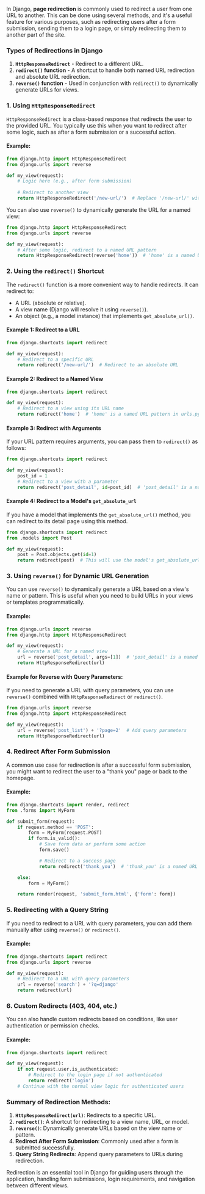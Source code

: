 In Django, **page redirection** is commonly used to redirect a user from one URL to another. This can be done using several methods, and it's a useful feature for various purposes, such as redirecting users after a form submission, sending them to a login page, or simply redirecting them to another part of the site.

### Types of Redirections in Django

1. **`HttpResponseRedirect`** - Redirect to a different URL.
2. **`redirect()` function** - A shortcut to handle both named URL redirection and absolute URL redirection.
3. **`reverse()` function** - Used in conjunction with `redirect()` to dynamically generate URLs for views.

### 1. **Using `HttpResponseRedirect`**

`HttpResponseRedirect` is a class-based response that redirects the user to the provided URL. You typically use this when you want to redirect after some logic, such as after a form submission or a successful action.

#### Example:

```python
from django.http import HttpResponseRedirect
from django.urls import reverse

def my_view(request):
    # Logic here (e.g., after form submission)
    
    # Redirect to another view
    return HttpResponseRedirect('/new-url/')  # Replace '/new-url/' with the desired URL
```

You can also use `reverse()` to dynamically generate the URL for a named view:

```python
from django.http import HttpResponseRedirect
from django.urls import reverse

def my_view(request):
    # After some logic, redirect to a named URL pattern
    return HttpResponseRedirect(reverse('home'))  # 'home' is a named URL pattern
```

### 2. **Using the `redirect()` Shortcut**

The `redirect()` function is a more convenient way to handle redirects. It can redirect to:
- A URL (absolute or relative).
- A view name (Django will resolve it using `reverse()`).
- An object (e.g., a model instance) that implements `get_absolute_url()`.

#### Example 1: Redirect to a URL
```python
from django.shortcuts import redirect

def my_view(request):
    # Redirect to a specific URL
    return redirect('/new-url/')  # Redirect to an absolute URL
```

#### Example 2: Redirect to a Named View
```python
from django.shortcuts import redirect

def my_view(request):
    # Redirect to a view using its URL name
    return redirect('home')  # 'home' is a named URL pattern in urls.py
```

#### Example 3: Redirect with Arguments
If your URL pattern requires arguments, you can pass them to `redirect()` as follows:

```python
from django.shortcuts import redirect

def my_view(request):
    post_id = 1
    # Redirect to a view with a parameter
    return redirect('post_detail', id=post_id)  # 'post_detail' is a named URL pattern
```

#### Example 4: Redirect to a Model's `get_absolute_url`
If you have a model that implements the `get_absolute_url()` method, you can redirect to its detail page using this method.

```python
from django.shortcuts import redirect
from .models import Post

def my_view(request):
    post = Post.objects.get(id=1)
    return redirect(post)  # This will use the model's get_absolute_url method
```

### 3. **Using `reverse()` for Dynamic URL Generation**

You can use `reverse()` to dynamically generate a URL based on a view's name or pattern. This is useful when you need to build URLs in your views or templates programmatically.

#### Example:

```python
from django.urls import reverse
from django.http import HttpResponseRedirect

def my_view(request):
    # Generate a URL for a named view
    url = reverse('post_detail', args=[1])  # 'post_detail' is a named URL pattern
    return HttpResponseRedirect(url)
```

#### Example for Reverse with Query Parameters:

If you need to generate a URL with query parameters, you can use `reverse()` combined with `HttpResponseRedirect` or `redirect()`.

```python
from django.urls import reverse
from django.http import HttpResponseRedirect

def my_view(request):
    url = reverse('post_list') + '?page=2'  # Add query parameters
    return HttpResponseRedirect(url)
```

### 4. **Redirect After Form Submission**

A common use case for redirection is after a successful form submission, you might want to redirect the user to a "thank you" page or back to the homepage.

#### Example:

```python
from django.shortcuts import render, redirect
from .forms import MyForm

def submit_form(request):
    if request.method == 'POST':
        form = MyForm(request.POST)
        if form.is_valid():
            # Save form data or perform some action
            form.save()

            # Redirect to a success page
            return redirect('thank_you')  # 'thank_you' is a named URL pattern

    else:
        form = MyForm()

    return render(request, 'submit_form.html', {'form': form})
```

### 5. **Redirecting with a Query String**

If you need to redirect to a URL with query parameters, you can add them manually after using `reverse()` or `redirect()`.

#### Example:

```python
from django.shortcuts import redirect
from django.urls import reverse

def my_view(request):
    # Redirect to a URL with query parameters
    url = reverse('search') + '?q=django'
    return redirect(url)
```

### 6. **Custom Redirects (403, 404, etc.)**

You can also handle custom redirects based on conditions, like user authentication or permission checks.

#### Example:

```python
from django.shortcuts import redirect

def my_view(request):
    if not request.user.is_authenticated:
        # Redirect to the login page if not authenticated
        return redirect('login')
    # Continue with the normal view logic for authenticated users
```

### Summary of Redirection Methods:

1. **`HttpResponseRedirect(url)`**: Redirects to a specific URL.
2. **`redirect()`**: A shortcut for redirecting to a view name, URL, or model.
3. **`reverse()`**: Dynamically generate URLs based on the view name or pattern.
4. **Redirect After Form Submission**: Commonly used after a form is submitted successfully.
5. **Query String Redirects**: Append query parameters to URLs during redirection.

Redirection is an essential tool in Django for guiding users through the application, handling form submissions, login requirements, and navigation between different views.
